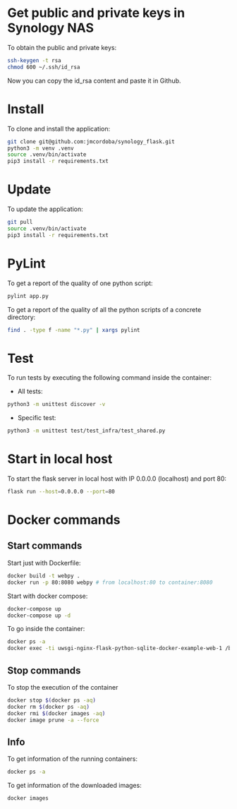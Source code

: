 


# Get public and private keys in Synology NAS
To obtain the public and private keys:
```bash
ssh-keygen -t rsa
chmod 600 ~/.ssh/id_rsa
```
Now you can copy the id_rsa content and paste it in Github.

# Install
To clone and install the application:
```bash
git clone git@github.com:jmcordoba/synology_flask.git
python3 -m venv .venv
source .venv/bin/activate
pip3 install -r requirements.txt
```

# Update
To update the application:
```bash
git pull
source .venv/bin/activate
pip3 install -r requirements.txt
```

# PyLint
To get a report of the quality of one python script:
```bash
pylint app.py
```
To get a report of the quality of all the python scripts of a concrete directory:
```bash
find . -type f -name "*.py" | xargs pylint 
```

# Test
To run tests by executing the following command inside the container:
* All tests:
```bash
python3 -m unittest discover -v
```
* Specific test:
```bash
python3 -m unittest test/test_infra/test_shared.py
```

# Start in local host
To start the flask server in local host with IP 0.0.0.0 (localhost) and port 80:
```bash
flask run --host=0.0.0.0 --port=80
```

# Docker commands

## Start commands
Start just with Dockerfile:
```bash
docker build -t webpy .
docker run -p 80:8080 webpy # from localhost:80 to container:8080
```
Start with docker compose:
```bash
docker-compose up
docker-compose up -d
```
To go inside the container:
```bash
docker ps -a
docker exec -ti uwsgi-nginx-flask-python-sqlite-docker-example-web-1 /bin/bash
```

## Stop commands
To stop the execution of the container
```bash
docker stop $(docker ps -aq)
docker rm $(docker ps -aq)
docker rmi $(docker images -aq)
docker image prune -a --force
```

## Info
To get information of the running containers:
```bash
docker ps -a
```
To get information of the downloaded images:
```bash
docker images
```
